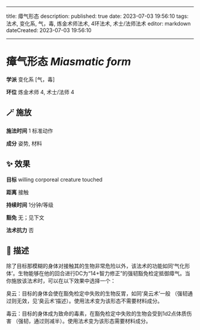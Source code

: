 
---
title: 瘴气形态
description: 
published: true
date: 2023-07-03 19:56:10
tags: 法术, 变化系, 气，毒, 炼金术师法术, 4环法术, 术士/法师法术
editor: markdown
dateCreated: 2023-07-03 19:56:10

---

# **瘴气形态** *Miasmatic form*

**学派** 变化系 \[气，毒\] 

**环位** 炼金术师 4, 术士/法师 4

## 🪄 施放

**施法时间** 1 标准动作

**成分** 姿势, 材料

## ✨ 效果 

**目标** willing corporeal creature touched 

**距离** 接触  

**持续时间** 1分钟/等级 

**豁免** 无；见下文

**法术抗力** 否

## 📖 描述

除了目标那模糊的身体对接触其的生物非常危险以外，该法术的功能如同‘气化形体’。生物能够在他的回合进行DC为“14+智力修正”的强韧豁免检定抵御瘴气。当你施放该法术时，可以在以下效果中选择一个：

臭云：目标的身体会使在豁免检定中失败的生物反胃，如同‘臭云术’一般 （强韧通过则无效，见‘臭云术’描述）。使用法术变为该形态不需要材料成分。

毒云：目标的身体成为致命的毒素，在豁免检定中失败的生物会受到1d2点体质伤害 （强韧，通过则减半）。使用法术变为该形态需要材料成分。
    
